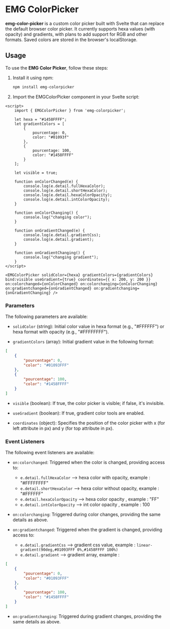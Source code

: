 
# EMG ColorPicker

**emg-color-picker** is a custom color picker built with Svelte that can replace the default browser color picker. It currently supports hexa values (with opacity) and gradients, with plans to add support for RGB and other formats. Saved colors are stored in the browser's localStorage.

## Usage

To use the **EMG Color Picker**, follow these steps:

1. Install it using npm:

   ```bash
   npm install emg-colorpicker
   ```

2. Import the EMGColorPicker component in your Svelte script:

```svelte
<script>
    import { EMGColorPicker } from 'emg-colorpicker';

    let hexa = "#1458FFFF";
    let gradientColors = [
        {
            pourcentage: 0,
            color: "#01093f"
        },
        {
            pourcentage: 100,
            color: "#1458FFFF"
        }
    ];

    let visible = true;

    function onColorChanged(e) {
        console.log(e.detail.fullHexaColor);
        console.log(e.detail.shortHexaColor);
        console.log(e.detail.hexaColorOpacity);
        console.log(e.detail.intColorOpacity);
    }

    function onColorChanging() {
        console.log("changing color");
    }

    function onGradientChanged(e) {
        console.log(e.detail.gradientCss);
        console.log(e.detail.gradient);
    }

    function onGradientChanging() {
        console.log("changing gradient");
    }
</script>

<EMGColorPicker solidColor={hexa} gradientColors={gradientColors} bind:visible useGradient={true} coordinates={{ x: 200, y: 200 }} on:colorchanged={onColorChanged} on:colorchanging={onColorChanging} on:gradientchanged={onGradientChanged} on:gradientchanging={onGradientChanging} />
```

### Parameters

The following parameters are available:

- `solidColor` (string): Initial color value in hexa format (e.g., "#FFFFFF") or hexa format with opacity (e.g., "#FFFFFFFF").

- `gradientColors` (array): Initial gradient value in the following format:
```json
[
 	{
		"pourcentage": 0,
		"color": "#01093FFF"
	},
	{
		"pourcentage": 100,
		"color": "#1458FFFF"
	}
]
```

- `visible` (boolean): If true, the color picker is visible; if false, it's invisible.

- `useGradient` (boolean): If true, gradient color tools are enabled.

- `coordinates` (object): Specifies the position of the color picker with x (for left attribute in px) and y (for top attribute in px).

### Event Listeners

The following event listeners are available:

- `on:colorchanged`: Triggered when the color is changed, providing access to:
	- `e.detail.fullHexaColor`  --> hexa color with opacity, example : "#FFFFFFFF"
	- `e.detail.shortHexaColor` --> hexa color without opacity, example : "#FFFFFF"
	- `e.detail.hexaColorOpacity` --> hexa color opacity , example : "FF"
	- `e.detail.intColorOpacity` --> int color opacity , example : 100
- `on:colorchanging`: Triggered during color changes, providing the same details as above.

- `on:gradientchanged`: Triggered when the gradient is changed, providing access to:
	- `e.detail.gradientCss` --> gradient css value, example : `linear-gradient(90deg,#01093FFF 0%,#1458FFFF 100%)`
	- `e.detail.gradient` --> gradient array, example : 
```json
[
	{
		"pourcentage": 0,
		"color": "#01093FFF"
	},
	{
		"pourcentage": 100,
		"color": "#1458FFFF"
	}
]
```

- `on:gradientchanging`: Triggered during gradient changes, providing the same details as above.
